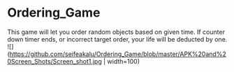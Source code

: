 # Ordering_Game
This game will let you order random objects based on given time. If counter down timer ends, or incorrect target order, your life will be deducted by one. 
![](https://github.com/seifeakalu/Ordering_Game/blob/master/APK%20and%20Screen_Shots/Screen_shot1.jpg | width=100)
